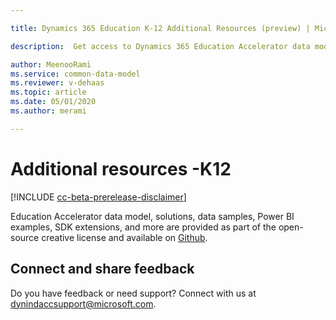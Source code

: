 ```yaml
---

title: Dynamics 365 Education K-12 Additional Resources (preview) | Microsoft Docs

description:  Get access to Dynamics 365 Education Accelerator data model, solutions, data samples, Power BI examples, SDK extensions, and more.

author: MeenooRami
ms.service: common-data-model
ms.reviewer: v-dehaas
ms.topic: article
ms.date: 05/01/2020
ms.author: merami

---
```


# Additional resources -K12

[!INCLUDE [cc-beta-prerelease-disclaimer](../includes/cc-beta-prerelease-disclaimer.md)]

Education Accelerator data model, solutions, data samples, Power BI examples, SDK extensions, and more are provided as part of the open-source creative license and available on [Github](https://aka.ms/edugithub).

## Connect and share feedback
Do you have feedback or need support? Connect with us at dynindaccsupport@microsoft.com.
